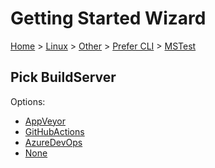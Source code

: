 <!--
GENERATED FILE - DO NOT EDIT
This file was generated by [MarkdownSnippets](https://github.com/SimonCropp/MarkdownSnippets).
Source File: /docs/mdsource/wiz/Linux_Other_Cli_MSTest.source.md
To change this file edit the source file and then run MarkdownSnippets.
-->

# Getting Started Wizard

[Home](/docs/wiz/readme.md) > [Linux](Linux.md) > [Other](Linux_Other.md) > [Prefer CLI](Linux_Other_Cli.md) > [MSTest](Linux_Other_Cli_MSTest.md)

## Pick BuildServer

Options:
 * [AppVeyor](Linux_Other_Cli_MSTest_AppVeyor.md)
 * [GitHubActions](Linux_Other_Cli_MSTest_GitHubActions.md)
 * [AzureDevOps](Linux_Other_Cli_MSTest_AzureDevOps.md)
 * [None](Linux_Other_Cli_MSTest_None.md)
